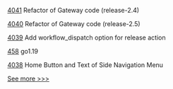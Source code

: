 
[4041](https://github.com/hyperledger/fabric/pull/4041) Refactor of Gateway code (release-2.4)

[4040](https://github.com/hyperledger/fabric/pull/4040) Refactor of Gateway code (release-2.5)

[4039](https://github.com/hyperledger/fabric/pull/4039) Add workflow_dispatch option for release action

[458](https://github.com/hyperledger-labs/fabric-smart-client/pull/458) go1.19

[4038](https://github.com/hyperledger/fabric/pull/4038) Home Button and Text of Side Navigation Menu


[See more >>>](https://start-here.hyperledger.org/pull-requests)
